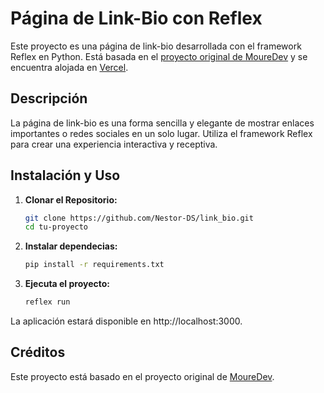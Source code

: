 # Página de Link-Bio con Reflex

Este proyecto es una página de link-bio desarrollada con el framework Reflex en Python. Está basada en el [proyecto original de MoureDev](https://github.com/mouredev/python-web) y se encuentra alojada en [Vercel](https://vercel.com/).

## Descripción

La página de link-bio es una forma sencilla y elegante de mostrar enlaces importantes o redes sociales en un solo lugar. Utiliza el framework Reflex para crear una experiencia interactiva y receptiva.

## Instalación y Uso

1. **Clonar el Repositorio:**
   ```bash
   git clone https://github.com/Nestor-DS/link_bio.git
   cd tu-proyecto

2. **Instalar dependecias:**
   ```bash
   pip install -r requirements.txt

3. **Ejecuta el proyecto:**
    ```bash
    reflex run

La aplicación estará disponible en http://localhost:3000.

## Créditos
Este proyecto está basado en el proyecto original de [MoureDev](https://github.com/mouredev).